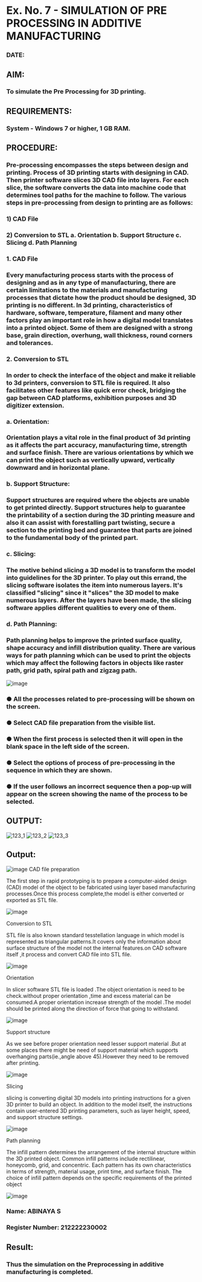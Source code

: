 # Ex. No. 7 - SIMULATION OF PRE PROCESSING IN ADDITIVE MANUFACTURING
### DATE: 
## AIM:
### To simulate the Pre Processing for 3D printing.

## REQUIREMENTS:
### System - Windows 7 or higher, 1 GB RAM.

## PROCEDURE:
### Pre-processing encompasses the steps between design and printing. Process of 3D printing starts with designing in CAD. Then printer software slices 3D CAD file into layers. For each slice, the software converts the data into machine code that determines tool paths for the machine to follow. The various steps in pre-processing from design to printing are as follows:

### 1)	CAD File
### 2)	Conversion to STL a. Orientation b. Support Structure c. Slicing d. Path Planning

### 1. CAD File
### Every manufacturing process starts with the process of designing and as in any type of manufacturing, there are certain limitations to the materials and manufacturing processes that dictate how the product should be designed, 3D printing is no different. In 3d printing, characteristics of hardware, software, temperature, filament and many other factors play an important role in how a digital model translates into a printed object. Some of them are designed with a strong base, grain direction, overhung, wall thickness, round corners and tolerances.

### 2. Conversion to STL
### In order to check the interface of the object and make it reliable to 3d printers, conversion to STL file is required. It also facilitates other features like quick error check, bridging the gap between CAD platforms, exhibition purposes and 3D digitizer extension.

### a. Orientation:
### Orientation plays a vital role in the final product of 3d printing as it affects the part accuracy, manufacturing time, strength and surface finish. There are various orientations by which we can print the object such as vertically upward, vertically downward and in horizontal plane.

### b. Support Structure:
### Support structures are required where the objects are unable to get printed directly. Support structures help to guarantee the printability of a section during the 3D printing measure and also it can assist with forestalling part twisting, secure a section to the printing bed and guarantee that parts are joined to the fundamental body of the printed part.

### c. Slicing:
### The motive behind slicing a 3D model is to transform the model into guidelines for the 3D printer. To play out this errand, the slicing software isolates the item into numerous layers. It's classified "slicing" since it "slices" the 3D model to make numerous layers. After the layers have been made, the slicing software applies different qualities to every one of them.

### d. Path Planning:
### Path planning helps to improve the printed surface quality, shape accuracy and infill distribution quality. There are various ways for path planning which can be used to print the objects which may affect the following factors in objects like raster path, grid path, spiral path and zigzag path.

![image](https://github.com/Sellakumar1987/Ex.-No.-7---SIMULATION-OF-PRE--PROCESSING-IN-ADDITIVE-MANUFACTURING/assets/113594316/baef8515-67d7-4c96-accc-4ee88035c9e7)

### ●	All the processes related to pre-processing will be shown on the screen.
### ●	Select CAD file preparation from the visible list.
### ●	When the first process is selected then it will open in the blank space in the left side of the screen.
### ●	Select the options of process of pre-processing in the sequence in which they are shown.
### ●	If the user follows an incorrect sequence then a pop-up will appear on the screen showing the name of the process to be selected.

## OUTPUT:
![123_1](https://github.com/Sellakumar1987/Ex.-No.-7---SIMULATION-OF-PRE--PROCESSING-IN-ADDITIVE-MANUFACTURING/assets/113594316/ec8dafd7-cb7c-4a5b-936c-41e86a32a9da)
![123_2](https://github.com/Sellakumar1987/Ex.-No.-7---SIMULATION-OF-PRE--PROCESSING-IN-ADDITIVE-MANUFACTURING/assets/113594316/c071a941-e5b4-4b31-af63-5f9fe08cd0fb)
![123_3](https://github.com/Sellakumar1987/Ex.-No.-7---SIMULATION-OF-PRE--PROCESSING-IN-ADDITIVE-MANUFACTURING/assets/113594316/ebb3a944-eeb0-45e8-9841-d58997840c54)

## Output:
![image](https://github.com/SRINIDHISENTHILNATHAN/Ex.-No.-7---SIMULATION-OF-PRE--PROCESSING-IN-ADDITIVE-MANUFACTURING/assets/121373170/a03b7716-3d6a-43d5-a8a5-92968e80c076)
CAD file preparation

The first step in rapid prototyping is to prepare a computer-aided design (CAD) model of the object to be fabricated using layer based manufacturing processes.Once this process complete,the model is either converted or exported as STL file.

![image](https://github.com/Kamali22004796/Ex.-No.-7---SIMULATION-OF-PRE--PROCESSING-IN-ADDITIVE-MANUFACTURING/assets/120567837/a8786878-81e1-46f8-b4e6-9ecc2d03691e)

Conversion to STL

STL file is also known standard tesstellation language in which model is represented as triangular patterns.It covers only the information about surface structure of the model not the internal features.on CAD software itself ,it process and convert CAD file into STL file.

![image](https://github.com/Kamali22004796/Ex.-No.-7---SIMULATION-OF-PRE--PROCESSING-IN-ADDITIVE-MANUFACTURING/assets/120567837/226cb60b-3f68-4ea8-9dfb-4babc418e1e7)

Orientation

In slicer software STL file is loaded .The object orientation is need to be check.without proper orientation ,time and excess material can be consumed.A proper orientation increase strength of the model .The model should be printed along the direction of force that going to withstand.

![image](https://github.com/Kamali22004796/Ex.-No.-7---SIMULATION-OF-PRE--PROCESSING-IN-ADDITIVE-MANUFACTURING/assets/120567837/2eb9f214-7e0a-42ca-8cb3-d6bba8fac0c4)

Support structure

As we see before proper orientation need lesser support material .But at some places there might be need of support material which supports overhanging parts(ie.,angle above 45).However they need to be removed after printing.

![image](https://github.com/Kamali22004796/Ex.-No.-7---SIMULATION-OF-PRE--PROCESSING-IN-ADDITIVE-MANUFACTURING/assets/120567837/77a10f7f-269b-49cb-a9ab-d32ecd42bfd5)

Slicing

slicing is converting digital 3D models into printing instructions for a given 3D printer to build an object. In addition to the model itself, the instructions contain user-entered 3D printing parameters, such as layer height, speed, and support structure settings.

![image](https://github.com/Kamali22004796/Ex.-No.-7---SIMULATION-OF-PRE--PROCESSING-IN-ADDITIVE-MANUFACTURING/assets/120567837/dc2dcd7a-93bf-4ea3-9ed5-e7dd90092123)

Path planning

The infill pattern determines the arrangement of the internal structure within the 3D printed object. Common infill patterns include rectilinear, honeycomb, grid, and concentric. Each pattern has its own characteristics in terms of strength, material usage, print time, and surface finish. The choice of infill pattern depends on the specific requirements of the printed object

![image](https://github.com/Kamali22004796/Ex.-No.-7---SIMULATION-OF-PRE--PROCESSING-IN-ADDITIVE-MANUFACTURING/assets/120567837/d387f784-3d17-45c1-be99-171c2d86d88b)

### Name: ABINAYA S
### Register Number: 212222230002

## Result: 
### Thus the simulation on the Preprocessing in additive manufacturing is completed.
